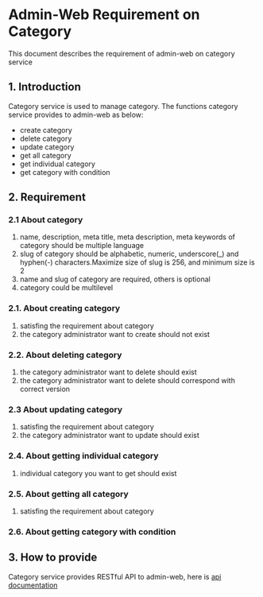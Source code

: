 # Admin-Web Requirement on Category
This document describes the requirement of admin-web on category service

## 1. Introduction

Category service is used to manage category. The functions category service
provides to admin-web as below:
+ create category 
+ delete category
+ update category 
+ get all category
+ get individual category 
+ get category with condition

## 2. Requirement

### 2.1 About category

1. name, description, meta title, meta description, meta keywords of category
   should be multiple language
2. slug of category should be alphabetic, numeric, underscore(_) and hyphen(-)
   characters.Maximize size of slug is 256, and minimum size is 2
3. name and slug of category are required, others is optional
4. category could be multilevel

### 2.1. About creating category

1. satisfing the requirement about category
2. the category administrator want to create should not exist

### 2.2. About deleting category
1. the category administrator want to delete should exist
2. the category administrator want to delete should correspond with correct
   version

### 2.3 About updating category

1. satisfing the requirement about category
2. the category administrator want to update should exist

### 2.4. About getting individual category

1. individual category you want to get should exist

### 2.5. About getting all category

1. satisfing the requirement about category

### 2.6. About getting category with condition

## 3. How to provide
Category service provides RESTful API to admin-web, here
is
[api documentation](https://github.com/reactivesw/category/blob/master/docs/api.md)
